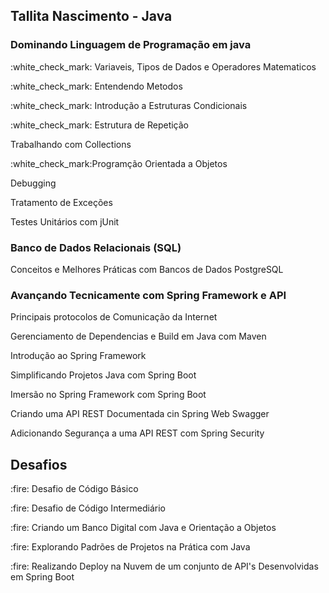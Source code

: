 ## Tallita Nascimento - Java

### Dominando Linguagem de Programação em java
<p>:white_check_mark: Variaveis, Tipos de Dados e Operadores Matematicos 
<p>:white_check_mark: Entendendo Metodos
<p>:white_check_mark: Introdução a Estruturas Condicionais 
<p>:white_check_mark: Estrutura de Repetição
<p>Trabalhando com Collections
<p>:white_check_mark:Programção Orientada a Objetos
<p>Debugging
<p>Tratamento de Exceções
<p>Testes Unitários com jUnit

### Banco de Dados Relacionais (SQL)
<p>Conceitos e Melhores Práticas com Bancos de Dados PostgreSQL

### Avançando Tecnicamente com Spring Framework e API
<p>Principais protocolos de Comunicação da Internet
<p>Gerenciamento de Dependencias e Build em Java com Maven
<p>Introdução ao Spring Framework
<p>Simplificando Projetos Java com Spring Boot
<p>Imersão no Spring Framework com Spring Boot
<p>Criando uma API REST Documentada cin Spring Web Swagger
<p>Adicionando Segurança a uma API REST com Spring Security

## Desafios
<p>:fire: Desafio de Código Básico
<p>:fire: Desafio de Código Intermediário 
<p>:fire: Criando um Banco Digital com Java e Orientação a Objetos
<p>:fire: Explorando Padrões de Projetos na Prática com Java
<p>:fire: Realizando Deploy na Nuvem de um conjunto de API's Desenvolvidas em Spring Boot




